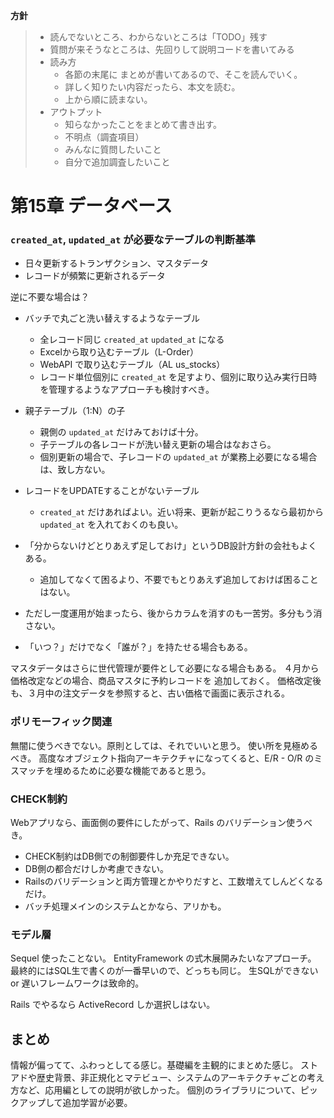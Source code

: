 **方針**
> - 読んでないところ、わからないところは「TODO」残す
> - 質問が来そうなところは、先回りして説明コードを書いてみる
> - 読み方
>   - 各節の末尾に まとめが書いてあるので、そこを読んでいく。
>   - 詳しく知りたい内容だったら、本文を読む。
>   - 上から順に読まない。
> - アウトプット
>   - 知らなかったことをまとめて書き出す。
>   - 不明点（調査項目）
>   - みんなに質問したいこと
>   - 自分で追加調査したいこと

# 第15章 データベース

### `created_at`, `updated_at` が必要なテーブルの判断基準

- 日々更新するトランザクション、マスタデータ
- レコードが頻繁に更新されるデータ

逆に不要な場合は？

- バッチで丸ごと洗い替えするようなテーブル
  - 全レコード同じ `created_at` `updated_at` になる
  - Excelから取り込むテーブル（L-Order）
  - WebAPI で取り込むテーブル（AL us_stocks）
  - レコード単位個別に `created_at` を足すより、個別に取り込み実行日時を管理するようなアプローチも検討すべき。
- 親子テーブル（1:N）の子
  - 親側の `updated_at` だけみておけば十分。
  - 子テーブルの各レコードが洗い替え更新の場合はなおさら。
  - 個別更新の場合で、子レコードの `updated_at` が業務上必要になる場合は、致し方ない。
- レコードをUPDATEすることがないテーブル
  - `created_at` だけあればよい。近い将来、更新が起こりうるなら最初から `updated_at` を入れておくのも良い。

- 「分からないけどとりあえず足しておけ」というDB設計方針の会社もよくある。
  - 追加してなくて困るより、不要でもとりあえず追加しておけば困ることはない。
- ただし一度運用が始まったら、後からカラムを消すのも一苦労。多分もう消さない。
- 「いつ？」だけでなく「誰が？」を持たせる場合もある。

マスタデータはさらに世代管理が要件として必要になる場合もある。
４月から価格改定などの場合、商品マスタに予約レコードを 追加しておく。
価格改定後も、３月中の注文データを参照すると、古い価格で画面に表示される。


### ポリモーフィック関連

無闇に使うべきでない。原則としては、それでいいと思う。
使い所を見極めるべき。
高度なオブジェクト指向アーキテクチャになってくると、E/R - O/R のミスマッチを埋めるために必要な機能であると思う。


### CHECK制約

Webアプリなら、画面側の要件にしたがって、Rails のバリデーション使うべき。
- CHECK制約はDB側での制御要件しか充足できない。
- DB側の都合だけしか考慮できない。
- Railsのバリデーションと両方管理とかやりだすと、工数増えてしんどくなるだけ。
- バッチ処理メインのシステムとかなら、アリかも。

### モデル層

Sequel 使ったことない。
EntityFramework の式木展開みたいなアプローチ。
最終的にはSQL生で書くのが一番早いので、どっちも同じ。
生SQLができない or 遅いフレームワークは致命的。

Rails でやるなら ActiveRecord しか選択しはない。

## まとめ

情報が偏ってて、ふわっとしてる感じ。基礎編を主観的にまとめた感じ。
ストアドや歴史背景、非正規化とマテビュー、システムのアーキテクチャごとの考え方など、応用編としての説明が欲しかった。
個別のライブラリについて、ピックアップして追加学習が必要。

